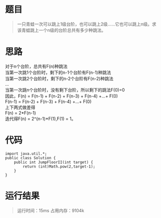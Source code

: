 # 题目
>一只青蛙一次可以跳上1级台阶，也可以跳上2级……它也可以跳上n级。求该青蛙跳上一个n级的台阶总共有多少种跳法。
# 思路
对于n个台阶，总共有F(n)种跳法
<br/>当第一次跳1个台阶时，剩下的n-1个台阶有F(n-1)种跳法
<br/>当第一次跳2个台阶时，剩下的n-2个台阶有F(n-2)种跳法
<br/>...
<br/>当第一次跳n个台阶时，没有剩下台阶，所以剩下的跳法F(0)=0
<br/>因此，F(n) = F(n-1) + F(n-2) + F(n-3) + F(n-4) +...+ F(0)
<br/>     F(n-1) = F(n-2) + F(n-3) + F(n-4) +...+ F(0)
<br/>上下两式做差得
<br/>F(n) = 2*F(n-1)
<br/>迭代得F(n) = 2^(n-1)*F(1),F(1) = 1。
# 代码
```
import java.util.*;
public class Solution {
    public int JumpFloorII(int target) {
        return (int)Math.pow(2,target-1);
    }
}
```
# 运行结果
>运行时间：15ms 占用内存：9104k
